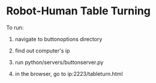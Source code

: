 # Robot-Human Table Turning

To run:

1) navigate to buttonoptions directory

2) find out computer's ip

3) run python/servers/buttonserver.py

4) in the browser, go to ip:2223/tableturn.html
